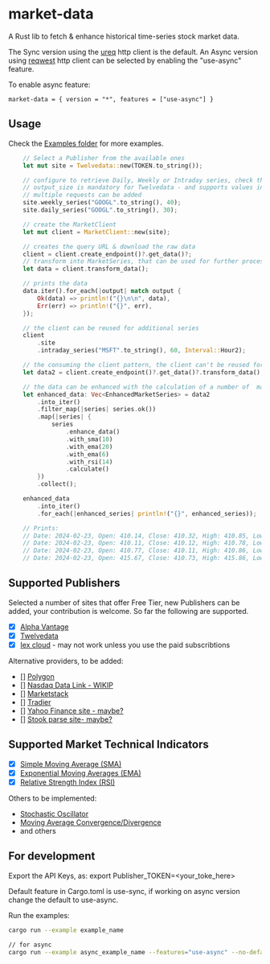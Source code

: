 # market-data

A Rust lib to fetch & enhance historical time-series stock market data.

The Sync version using the [ureq](https://crates.io/crates/ureq) http client is the default. An Async version using [reqwest](https://crates.io/crates/reqwest) http client can be selected by enabling the "use-async" feature.

To enable async feature:

```market-data = { version = "*", features = ["use-async"] }```

## Usage

Check the [Examples folder](https://github.com/danrusei/market-data/tree/main/examples) for more examples.

```rust
    // Select a Publisher from the available ones
    let mut site = Twelvedata::new(TOKEN.to_string());

    // configure to retrieve Daily, Weekly or Intraday series, check the available methods for each publisher
    // output_size is mandatory for Twelvedata - and supports values in the range from 1 to 5000 , default is 30.
    // multiple requests can be added
    site.weekly_series("GOOGL".to_string(), 40);
    site.daily_series("GOOGL".to_string(), 30);

    // create the MarketClient
    let mut client = MarketClient::new(site);

    // creates the query URL & download the raw data
    client = client.create_endpoint()?.get_data()?;
    // transform into MarketSeries, that can be used for further processing
    let data = client.transform_data();

    // prints the data
    data.iter().for_each(|output| match output {
        Ok(data) => println!("{}\n\n", data),
        Err(err) => println!("{}", err),
    });

    // the client can be reused for additional series
    client
        .site
        .intraday_series("MSFT".to_string(), 60, Interval::Hour2);

    // the consuming the client pattern, the client can't be reused for configuring new series
    let data2 = client.create_endpoint()?.get_data()?.transform_data();

    // the data can be enhanced with the calculation of a number of  market indicators
    let enhanced_data: Vec<EnhancedMarketSeries> = data2
        .into_iter()
        .filter_map(|series| series.ok())
        .map(|series| {
            series
                .enhance_data()
                .with_sma(10)
                .with_ema(20)
                .with_ema(6)
                .with_rsi(14)
                .calculate()
        })
        .collect();

    enhanced_data
        .into_iter()
        .for_each(|enhanced_series| println!("{}", enhanced_series));

    // Prints:
    // Date: 2024-02-23, Open: 410.14, Close: 410.32, High: 410.85, Low: 409.84, Volume: 1814939.00, SMA 10: 405.48, EMA 20: 405.94, EMA 6: 408.56, RSI 14: 59.19,
    // Date: 2024-02-23, Open: 410.11, Close: 410.12, High: 410.78, Low: 409.53, Volume: 1998775.00, SMA 10: 406.31, EMA 20: 406.34, EMA 6: 409.00, RSI 14: 57.86,
    // Date: 2024-02-23, Open: 410.77, Close: 410.11, High: 410.86, Low: 408.97, Volume: 2621471.00, SMA 10: 407.10, EMA 20: 406.70, EMA 6: 409.32, RSI 14: 64.33,
    // Date: 2024-02-23, Open: 415.67, Close: 410.73, High: 415.86, Low: 410.09, Volume: 6230853.00, SMA 10: 408.32, EMA 20: 407.08, EMA 6: 409.72, RSI 14: 68.58,
```

## Supported Publishers

Selected a number of sites that offer Free Tier, new Publishers can be added, your contribution is welcome.
So far the following are supported.

* [x] [Alpha Vantage](https://www.alphavantage.co/documentation/)
* [x] [Twelvedata](https://twelvedata.com/docs#time-series)
* [x] [Iex cloud](https://iexcloud.io/docs/api/#rest-how-to) - may not work unless you use the paid subscribtions

Alternative providers, to be added:

* [] [Polygon](https://polygon.io/docs/stocks/get_v2_aggs_ticker__stocksticker__range__multiplier___timespan___from___to)
* [] [Nasdaq Data Link - WIKIP](https://data.nasdaq.com/databases/WIKIP#usage)
* [] [Marketstack](https://marketstack.com/documentation#historical_data)
* [] [Tradier](https://documentation.tradier.com/brokerage-api/markets/get-history)
* [] [Yahoo Finance site - maybe?](https://finance.yahoo.com/)
* [] [Stook parse site- maybe?](https://stooq.com/q/d/?s=aapl.us&i=d&d1=20230907&d2=20240229)


## Supported Market Technical Indicators

* [x] [Simple Moving Average (SMA)](https://www.investopedia.com/terms/s/sma.asp)
* [x] [Exponential Moving Averages (EMA)](https://www.investopedia.com/terms/e/ema.asp)
* [x] [Relative Strength Index (RSI)](https://www.investopedia.com/terms/r/rsi.asp)

Others to be implemented:

* [Stochastic Oscillator](https://www.investopedia.com/terms/s/stochasticoscillator.asp)
* [Moving Average Convergence/Divergence](https://www.investopedia.com/terms/m/macd.asp)
* and others


## For development

Export the API Keys, as: export Publisher_TOKEN=<your_toke_here>

Default feature in Cargo.toml is use-sync, if working on async version change the default to use-async.

Run the examples:

```bash
cargo run --example example_name

// for async
cargo run --example async_example_name --features="use-async" --no-default-features
```



